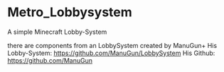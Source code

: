 # Metro_Lobbysystem
A simple Minecraft Lobby-System

there are components from an LobbySystem created by ManuGun+
His Lobby-System: https://github.com/ManuGun/LobbySystem
His Github: https://github.com/ManuGun
